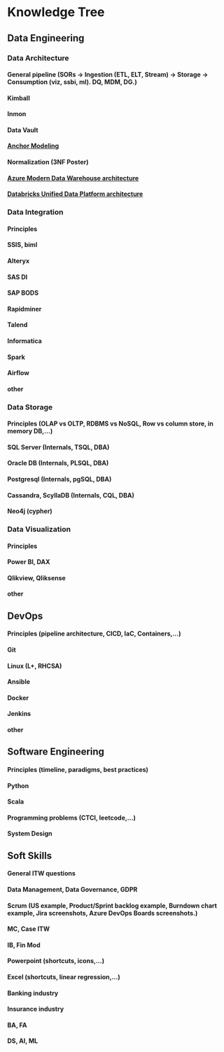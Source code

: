 # Knowledge Tree
## Data Engineering
### Data Architecture
#### General pipeline (SORs -> Ingestion (ETL, ELT, Stream) -> Storage -> Consumption (viz, ssbi, ml). DQ, MDM, DG.)
#### Kimball
#### Inmon
#### Data Vault
#### [Anchor Modeling](https://www.researchgate.net/publication/221268907_Anchor_Modeling)
#### Normalization (3NF Poster)
#### [Azure Modern Data Warehouse architecture](https://docs.microsoft.com/en-us/azure/architecture/solution-ideas/articles/modern-data-warehouse)
#### [Databricks Unified Data Platform architecture](https://databricks.com/product/data-lakehouse)
### Data Integration
#### Principles
#### SSIS, biml
#### Alteryx
#### SAS DI
#### SAP BODS
#### Rapidminer
#### Talend
#### Informatica
#### Spark
#### Airflow
#### other
### Data Storage
#### Principles (OLAP vs OLTP, RDBMS vs NoSQL, Row vs column store, in memory DB,...)
#### SQL Server (Internals, TSQL, DBA)
#### Oracle DB (Internals, PLSQL, DBA)
#### Postgresql (Internals, pgSQL, DBA)
#### Cassandra, ScyllaDB (Internals, CQL, DBA)
#### Neo4j (cypher)
### Data Visualization
#### Principles
#### Power BI, DAX
#### Qlikview, Qliksense
#### other
## DevOps
#### Principles (pipeline architecture, CICD, IaC, Containers,...)
#### Git
#### Linux (L+, RHCSA)
#### Ansible
#### Docker
#### Jenkins
#### other
## Software Engineering
#### Principles (timeline, paradigms, best practices)
#### Python
#### Scala
#### Programming problems (CTCI, leetcode,...)
#### System Design
## Soft Skills
#### General ITW questions
#### Data Management, Data Governance, GDPR
#### Scrum (US example, Product/Sprint backlog example, Burndown chart example, Jira screenshots, Azure DevOps Boards screenshots.)
#### MC, Case ITW
#### IB, Fin Mod
#### Powerpoint (shortcuts, icons,...)
#### Excel (shortcuts, linear regression,...)
#### Banking industry
#### Insurance industry
#### BA, FA
#### DS, AI, ML

